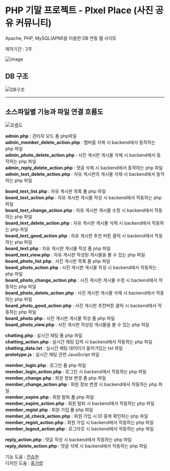 # PHP 기말 프로젝트 - Plxel Place (사진 공유 커뮤니티)
Apache, PHP, MySQL(APM)을 이용한 DB 연동 웹 사이트   
   
제작기간 : 2주   
   
![image](https://github.com/55yong/PHP_Project/assets/132319467/c3ac74dd-64fa-404f-ad76-c5bb72c08af6)


## DB 구조
![DB구조](https://github.com/55yong/PHP_Project/assets/132319467/effbad15-d6ad-49ce-b7a1-104d8cc4a541")

---

## 소스파일별 기능과 파일 연결 흐름도
![흐름도](https://github.com/55yong/PHP_Project/assets/132319467/df76a677-a16b-4978-a118-de30a94a8e97)

**admin.php** : 관리자 모드 폼 php파일   
**admin_member_delete_action.php** : 멤버를 삭제 시 backend에서 동작하는 php 파일       
**admin_photo_delete_action.php** : 사진 게시판 게시물 삭제 시 backend에서 동작하는 php 파일      
**admin_reply_delete_action.php** : 댓글 삭제 시 backend에서 동작하는 php 파일      
**admin_text_delete_action.php** : 자유 게시판의 게시물 삭제 시 backend에서 동작하는 php 파일      
   
**board_text_list.php** : 자유 게시판 목록 폼 php 파일   
**board_text_action.php** : 자유 게시판 게시물 작성 시 backend에서 작동하는 php 파일   
**board_text_change_action.php** : 자유 게시판 게시물 수정 시 backend에서 작동하는 php 파일   
**board_text_delete_action.php** : 자유 게시판 게시물 삭제 시 backend에서 작동하는 php 파일   
**board_text_good_action.php** : 자유 게시판 추천 버튼 클릭 시 backend에서 작동하는 php 파일   
**board_text.php** : 자유 게시판 게시물 작성 폼 php 파일   
**board_text_view.php** : 자유 게시판 작성된 게시물을 볼 수 있는 php 파일   
**board_photo_list.php** : 사진 게시판 목록 폼 php 파일   
**board_photo_action.php** : 사진 게시판 게시물 작성 시 backend에서 작동하는 php 파일   
**board_photo_change_action.php** : 사진 게시판 게시물 수정 시 backend에서 작동하는 php 파일   
**board_photo_delete_action.php** : 사진 게시판 게시물 삭제 시 backend에서 작동하는 php 파일   
**board_photo_good_action.php** : 사진 게시판 추천버튼 클릭 시 backend에서 작동하는 php 파일   
**board_photo.php** : 사진 게시판 게시물 작성 폼 php 파일   
**board_photo_view.php** : 사진 게시판 작성된 게시물을 볼 수 있는 php 파일   
   
**chatting.php** : 실시간 채팅 폼 php 파일   
**chatting_action.php** : 실시간 채팅 입력 시 backend에서 작동하는 php 파일     
**chatting_data.txt** : 실시간 채팅 데이터가 들어가있는 txt 파일   
**prototype.js** : 실시간 채팅 관련 JavaScript 파일   
      
**member_login.php** : 로그인 폼 php 파일      
**member_login_action.php** : 로그인 시 backend에서 작동하는 php 파일   
**member_change.php** : 회원 정보 변경 폼 php 파일   
**member_change_action.php** : 회원 정보 변경 시 backend에서 작동하는 php 파일   
**member_expire.php** : 회원 탈퇴 폼 php 파일   
**member_expire_action.php** : 회원 탈퇴 시 backend에서 작동하는 php 파일   
**member_regist.php** : 회원 가입 폼 php 파일   
**member_id_check_action.php** : 회원 가입 시 ID 중복 확인하는 php 파일   
**member_regist_action.php** : 회원 가입 시 backend에서 작동하는 php 파일   
**member_logout_action.php** : 로그아웃 시 backend에서 작동하는 php 파일   
   
**reply_action.php** : 댓글 작성 시 backend에서 작동하는 php 파일   
**reply_delete_action.php** : 댓글 삭제 시 backend에서 작동하는 php 파일   
   
   
기능 도움 : [전승현](https://github.com/jjsh0208)   
디자인 도움 : [홍가영](https://github.com/kaouo)
